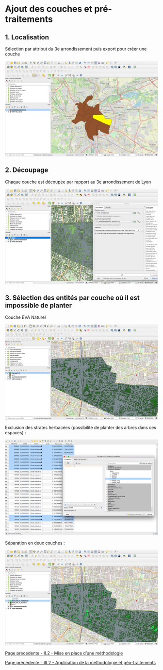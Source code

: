 # Ajout des couches et pré-traitements

## 1. Localisation

Sélection par attribut du 3e arrondissement puis export pour créer une couche

<img src="https://github.com/VCityTeam/DatAgora_Geonum_20/blob/main/Image/image27.png">

## 2. Découpage

Chaque couche est découpée par rapport au 3e arrondissement de Lyon

<img src="https://github.com/VCityTeam/DatAgora_Geonum_20/blob/main/Image/image28.png">

## 3. Sélection des entités par couche où il est impossible de planter

Couche EVA Naturel

<img src="https://github.com/VCityTeam/DatAgora_Geonum_20/blob/main/Image/image35.png">

Exclusion des strates herbacées (possibilité de planter des arbres dans ces espaces) :

<img src="https://github.com/VCityTeam/DatAgora_Geonum_20/blob/main/Image/image17.png">

Séparation en deux couches :

<img src="https://github.com/VCityTeam/DatAgora_Geonum_20/blob/main/Image/image44.png">

[Page précédente - II.2 - Mise en place d’une méthodologie](Geonum_20_Methodologie)

[Page précédente - III.2 - Application de la méthodologie et géo-traitements](https://github.com/VCityTeam/DatAgora/wiki/Geonum_20_Geotraitements)